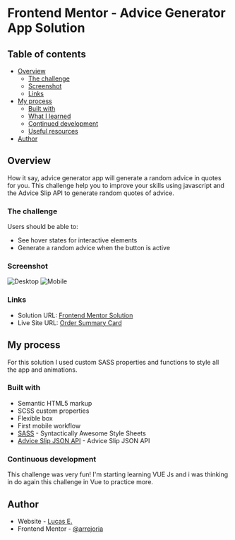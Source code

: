 # Frontend Mentor - Advice Generator App Solution

## Table of contents

- [Overview](#overview)
  - [The challenge](#the-challenge)
  - [Screenshot](#screenshot)
  - [Links](#links)
- [My process](#my-process)
  - [Built with](#built-with)
  - [What I learned](#what-i-learned)
  - [Continued development](#continued-development)
  - [Useful resources](#useful-resources)
- [Author](#author)


## Overview

How it say, advice generator app will generate a random advice in quotes for you. This challenge help you to improve your skills using javascript and the Advice Slip API to generate random quotes of advice.


### The challenge

Users should be able to:

- See hover states for interactive elements
- Generate a random advice when the button is active

### Screenshot

![Desktop](screenshot-desktop.webp)
![Mobile](screenshot-mobile.webp)

### Links

- Solution URL: [Frontend Mentor Solution](https://your-solution-url.com)
- Live Site URL: [Order Summary Card](https://arr-advice-generator-app.vercel.app/)

## My process

For this solution I used custom SASS properties and functions to style all the app and animations.

### Built with

- Semantic HTML5 markup
- SCSS custom properties
- Flexible box
- First mobile workflow
- [SASS](https://sass-lang.com/) - Syntactically Awesome Style Sheets
- [Advice Slip JSON API](https://api.adviceslip.com/) - Advice Slip JSON API

### Continuous development
This challenge was very fun! I'm starting learning VUE Js and i was thinking in do again this challenge in Vue to practice more.


## Author

- Website - [Lucas E.](https://arr-dev.vercel.app)
- Frontend Mentor - [@arrejoria](https://www.frontendmentor.io/profile/arrejoria)
